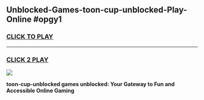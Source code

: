 
## Unblocked-Games-toon-cup-unblocked-Play-Online #opgy1
<h3>
<a href="https://news.freeplayer.one?title=toon-cup-unblocked&ref=3">CLICK TO PLAY</a></h3>
<hr>

<h3>
<a href="https://news.freeplayer.one?title=toon-cup-unblocked&ref=3">CLICK 2 PLAY</a>
  
</h3>

<a href="https://news.freeplayer.one?title=toon-cup-unblocked&ref=3"><img src="https://clearcache.store/games.png"></a>


**toon-cup-unblocked games unblocked: Your Gateway to Fun and Accessible Online Gaming**
